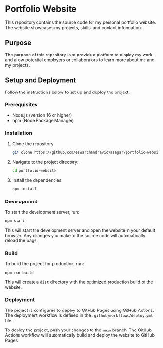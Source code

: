 # Portfolio Website

This repository contains the source code for my personal portfolio website. The website showcases my projects, skills, and contact information.

## Purpose

The purpose of this repository is to provide a platform to display my work and allow potential employers or collaborators to learn more about me and my projects.

## Setup and Deployment

Follow the instructions below to set up and deploy the project.

### Prerequisites

- Node.js (version 16 or higher)
- npm (Node Package Manager)

### Installation

1. Clone the repository:
   ```sh
   git clone https://github.com/eswarchandravidyasagar/portfolio-website.git
   ```
2. Navigate to the project directory:
   ```sh
   cd portfolio-website
   ```
3. Install the dependencies:
   ```sh
   npm install
   ```

### Development

To start the development server, run:
```sh
npm start
```
This will start the development server and open the website in your default browser. Any changes you make to the source code will automatically reload the page.

### Build

To build the project for production, run:
```sh
npm run build
```
This will create a `dist` directory with the optimized production build of the website.

### Deployment

The project is configured to deploy to GitHub Pages using GitHub Actions. The deployment workflow is defined in the `.github/workflows/deploy.yml` file.

To deploy the project, push your changes to the `main` branch. The GitHub Actions workflow will automatically build and deploy the website to GitHub Pages.
